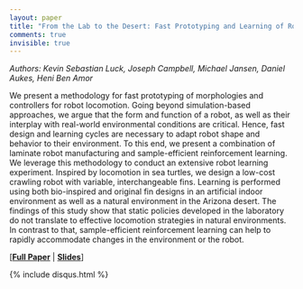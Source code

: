 ```yaml
---
layout: paper
title: "From the Lab to the Desert: Fast Prototyping and Learning of Robot Locomotion"
comments: true
invisible: true
---
```


<p class="text-left"><i>Authors: Kevin Sebastian Luck, Joseph Campbell, Michael Jansen, Daniel Aukes, Heni Ben Amor</i></p>

We present a methodology for fast prototyping of morphologies and controllers for robot locomotion. Going beyond simulation-based approaches, we argue that the form and function of a robot, as well as their interplay with real-world environmental conditions are critical. Hence, fast design and learning cycles are necessary to adapt robot shape and behavior to their environment. To this end, we present a combination of laminate robot manufacturing and sample-efficient reinforcement learning. We leverage this methodology to conduct an extensive robot learning experiment. Inspired by locomotion in sea turtles, we design a low-cost crawling robot with variable, interchangeable fins. Learning is performed using both bio-inspired and original fin designs in an artificial indoor environment as well as a natural environment in the Arizona desert. The findings of this study show that static policies developed in the laboratory do not translate to effective locomotion strategies in natural environments. In contrast to that, sample-efficient reinforcement learning can help to rapidly accommodate changes in the environment or the robot.

[<b><a href="/static/papers/34.pdf">Full Paper</a></b> | <b><a href="/static/slides/34.mp4">Slides</a></b>]

{% include disqus.html %}
